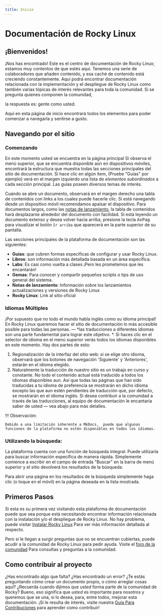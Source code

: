 ```yaml
---
title: Inicio
---
```


# Documentación de Rocky Linux

## ¡Bienvenidos!

¡Nos has encontrado! Este es el centro de documentación de Rocky Linux; estamos muy contentos de que estés aquí. Tenemos una serie de colaboradores que añaden contenido, y esa caché de contenido está creciendo constantemente. Aquí podrá encontrar documentación relacionada con la implementación y el despliegue de Rocky Linux como también varias tópicas de interés relevantes para toda la comunidad. Si se pregunta quienes componen la comunidad,

la respuesta es: gente como usted.

Aquí en esta página de inicio encontrará todos los elementos para poder comenzar a navegarla y sentirse a gusto.

## Navegando por el sitio

### Comenzando

En este momento usted se encuentra en la página principal Si observa el menú superior, que se encuentra disponible aún en dispositivos móviles, encontrará la estructura que muestra todas las secciones principales del sitio de documentación. Si hace clic en algún ítem, (Pruebe "Guías" por ejemplo) verá en el margen izquierdo una lista de *elementos subordinados* a cada sección principal. Las guías poseen diversos temas de interés.

Cuando se abre un documento, observará en el margen derecho una tabla de contenidos con links a los cuales puede hacerle clic. Si está navegando desde un dispositivo móvil recomendamos apaisar el dispositivo. Para documentos largos, como las [notas de lanzamiento](release_notes/8_8.md), la tabla de contenidos hará desplazarse alrededor del documento con facilidad. Si está leyendo un documento extenso y desea volver hacia arriba, presione la tecla <kbd>AvPag</kbd> para visualizar el botón `Ir arriba` que aparecerá en la parte superior de su pantalla.

Las secciones principales de la plataforma de documentación son las siguientes:

* **Guías**: que cubren formas específicas de configurar y usar Rocky Linux.
* **Libros**: son información más detallada basada en un área específica.
* **Labs**: Es casi como vuelta a clases ¡Pero les prometemos que les encantarán!
* **Gemas**: Para conocer y compartir pequeños scripts o tips de uso general del sistema.
* **Notas de lanzamiento**: Información sobre los lanzamientos actualizaciones y versiones de Rocky Linux
* **Rocky Linux**: Link al sitio oficial

### Idiomas Múltiples

¡Por supuesto que no todo el mundo habla inglés como su idioma principal! En Rocky Linux queremos hacer el sitio de documentación lo más accesible posible para todas las personas. —  *las traducciones a diferentes idiomas son una parte fundamental para lograr este objetivo. *. Si haces clic en el selector de idioma en el menú superior verás todos los idiomas disponibles en este momento. Hay dos partes de esto:

1. Regionalización de la interfaz del sitio web: si se elige otro idioma, observará que los botones de navegación  'Siguiente' y 'Anteriores', estarán en el idioma elegido.
1. Naturalmente la traducción de nuestro sitio es un trabajo en curso y constante. No todo el contenido actual está traducido a todos los idiomas disponibles aun. Así que todas las páginas que han sido traducidas a tu idioma de preferencia se mostrarán en dicho idioma excepto las que aun estén pendientes de traducción que, por defecto, se mostrarán en el idioma inglés. Si desea contribuir a la comunidad a través de las traducciones, al equipo de documentación le encantaría saber de usted — vea abajo para más detalles.

!!! Observación:

    Debido a una limitación inherente a MkDocs,  puede que algunas funciones de la plataforma no estén disponibles en todos los idiomas.

### Utilizando la búsqueda:

La plataforma cuenta con una función de búsqueda integral. Puede utilizarla para buscar información específica de manera rápida. Simplemente comience a escribir en el campo de entrada "Buscar" en la barra de menú superior y el sitio devolverá los resultados de la búsqueda.

Para abrir una página en los resultados de la búsqueda simplemente haga clic (o toque en el móvil) en la página deseada en la lista mostrada.

## Primeros Pasos

Si esta es su primera vez visitando esta plataforma de documentación puede que sea porque está necesitando encontrar información relacionada con la instalación y/o el despliegue de Rocky Linux. No hay problema, puede visitar [Instalar Rocky Linux](guides/installation.md) Para ver más información detallada al respecto.

Pero si le llegan a surgir preguntas que no se encuentran cubiertas, puede acudir a la comunidad de Rocky Linux para pedir ayuda. Visite el [foro de la comunidad](https://forums.rockylinux.org) Para consultas y preguntas a la comunidad.

## Como contribuir al proyecto

¿Has encontrado algo que falta? ¿Has encontrado un error? ¿Te estás preguntando cómo crear un documento propio, o cómo arreglar cosas aquí? ¿Recuerda cuando dijimos que *usted* forma parte de la comunidad de Rocky? Bueno, eso significa que *usted* es importante para nosotros y queremos que se una, si lo desea, para, entre todos, mejorar esta documentación. ¡Si le resulta de interés, visite nuestra [Guía Para Contribuciones](https://github.com/rocky-linux/documentation/blob/main/README.md) para aprender como contribuir!

